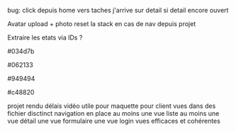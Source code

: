 bug: click depuis home vers taches j'arrive sur detail si detail encore ouvert

Avatar upload + photo
reset la stack en cas de nav depuis projet

Extraire les etats via IDs ?

#034d7b

#062133

#949494

#c48820

projet rendu délais
vidéo utile pour maquette pour client
vues dans des fichier disctinct
navigation en place
au moins une vue liste
au moins une vue détail
une vue formulaire
une vue login
vues efficaces et cohérentes
